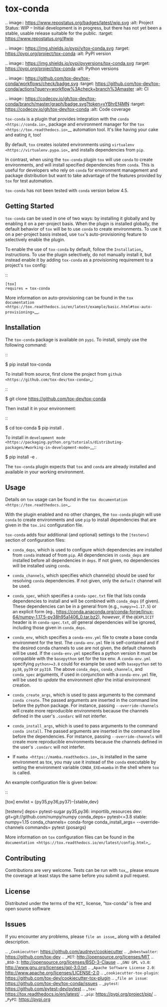 tox-conda
=========

.. image:: https://www.repostatus.org/badges/latest/wip.svg
   :alt: Project Status: WIP – Initial development is in progress, but there has not yet been a stable, usable release suitable for the public.
   :target: https://www.repostatus.org/#wip

.. image:: https://img.shields.io/pypi/v/tox-conda.svg
    :target: https://pypi.org/project/tox-conda
    :alt: PyPI version

.. image:: https://img.shields.io/pypi/pyversions/tox-conda.svg
    :target: https://pypi.org/project/tox-conda
    :alt: Python versions

.. image:: https://github.com/tox-dev/tox-conda/workflows/check/badge.svg
    :target: https://github.com/tox-dev/tox-conda/actions?query=workflow%3Acheck+branch%3Amaster
    :alt: CI

.. image:: https://codecov.io/gh/tox-dev/tox-conda/branch/master/graph/badge.svg?token=yYBhrEf4MN
    :target: https://codecov.io/gh/tox-dev/tox-conda
    :alt: Code coverage

``tox-conda`` is a plugin that provides integration with the `conda
<https://conda.io>`_ package and environment manager for the `tox
<https://tox.readthedocs.io>`__ automation tool. It's like having your cake and
eating it, too!

By default, ``tox`` creates isolated environments using `virtualenv
<https://virtualenv.pypa.io>`_ and installs dependencies from ``pip``.

In contrast, when using the ``tox-conda`` plugin ``tox`` will use ``conda`` to create
environments, and will install specified dependencies from ``conda``. This is
useful for developers who rely on ``conda`` for environment management and
package distribution but want to take advantage of the features provided by
``tox`` for test automation.

``tox-conda`` has not been tested with ``conda`` version below 4.5.

Getting Started
---------------

``tox-conda`` can be used in one of two ways: by installing it globally and by
enabling it on a per-project basis. When the plugin is installed globally, the
default behavior of ``tox`` will be to use ``conda`` to create environments. To
use it on a per-project basis instead, use ``tox``'s auto-provisioning feature
to selectively enable the plugin.

To enable the use of ``tox-conda`` by default, follow the `Installation`_
instructions. To use the plugin selectively, do not manually install it, but
instead enable it by adding ``tox-conda`` as a provisioning requirement to a
project's ``tox`` config:

::

    [tox]
    requires = tox-conda

More information on auto-provisioning can be found in the `tox documentation
<https://tox.readthedocs.io/en/latest/example/basic.html#tox-auto-provisioning>`__.

Installation
------------

The ``tox-conda`` package is available on ``pypi``. To install, simply use the
following command:

::

   $ pip install tox-conda

To install from source, first clone the project from `github
<https://github.com/tox-dev/tox-conda>`_:

::

   $ git clone https://github.com/tox-dev/tox-conda

Then install it in your environment:

::

   $ cd tox-conda
   $ pip install .

To install in `development
mode <https://packaging.python.org/tutorials/distributing-packages/#working-in-development-mode>`__::

   $ pip install -e .

The ``tox-conda`` plugin expects that ``tox`` and ``conda`` are already installed and
available in your working environment.

Usage
-----

Details on ``tox`` usage can be found in the `tox documentation
<https://tox.readthedocs.io>`_.

With the plugin enabled and no other changes, the ``tox-conda`` plugin will use
``conda`` to create environments and use ``pip`` to install dependencies that are
given in the ``tox.ini`` configuration file.

``tox-conda`` adds four additional (and optional) settings to the ``[testenv]``
section of configuration files:

* ``conda_deps``, which is used to configure which dependencies are installed
  from ``conda`` instead of from ``pip``. All dependencies in ``conda_deps`` are
  installed before all dependencies in ``deps``. If not given, no dependencies
  will be installed using ``conda``.

* ``conda_channels``, which specifies which channel(s) should be used for
  resolving ``conda`` dependencies. If not given, only the ``default`` channel will
  be used.

* ``conda_spec``, which specifies a ``conda-spec.txt`` file that lists conda
  dependencies to install and will be combined with ``conda_deps`` (if given). These
  dependencies can be in a general from (e.g., ``numpy>=1.17.5``) or an explicit
  form (eg., https://conda.anaconda.org/conda-forge/linux-64/numpy-1.17.5-py38h95a1406_0.tar.bz2),
  *however*, if the ``@EXPLICIT`` header is in ``conda-spec.txt``, *all* general
  dependencies will be ignored, including those given in ``conda_deps``.

* ``conda_env``, which specifies a ``conda-env.yml`` file to create a base conda
  environment for the test. The ``conda-env.yml`` file is self-contained and
  if the desired conda channels to use are not given, the default channels will be used.
  If the ``conda-env.yml`` specifies a python version it must be compatible with the ``basepython``
  set for the tox env. A ``conda-env.yml`` specifying ``python>=3.8`` could for example be
  used with ``basepython`` set to ``py38``, ``py39`` or ``py310``.
  The above ``conda_deps``, ``conda_channels``, and ``conda_spec`` arguments, if used in
  conjunction with a ``conda-env.yml`` file, will be used to *update* the environment *after* the
  initial environment creation.

* ``conda_create_args``, which is used to pass arguments to the command ``conda create``.
  The passed arguments are inserted in the command line before the python package.
  For instance, passing ``--override-channels`` will create more reproducible environments
  because the channels defined in the user's ``.condarc`` will not interfer.

* ``conda_install_args``, which is used to pass arguments to the command ``conda install``.
  The passed arguments are inserted in the command line before the dependencies.
  For instance, passing ``--override-channels`` will create more reproducible environments
  because the channels defined in the user's ``.condarc`` will not interfer.

* If `mamba <https://mamba.readthedocs.io>`_ is installed in the same environment as tox,
  you may use it instead of the ``conda`` executable by setting the environment variable
  ``CONDA_EXE=mamba`` in the shell where ``tox`` is called.

An example configuration file is given below:

::

   [tox]
   envlist =
       {py35,py36,py37}-{stable,dev}

   [testenv]
   deps=
       pytest-sugar
       py35,py36: importlib_resources
       dev: git+git://github.com/numpy/numpy
   conda_deps=
       pytest<=3.8
       stable: numpy=1.15
   conda_channels=
       conda-forge
   conda_install_args=
       --override-channels
   commands=
       pytest {posargs}

More information on ``tox`` configuration files can be found in the
`documentation <https://tox.readthedocs.io/en/latest/config.html>`_.

Contributing
------------
Contributions are very welcome. Tests can be run with `tox`_, please ensure
the coverage at least stays the same before you submit a pull request.

License
-------

Distributed under the terms of the `MIT`_ license, "tox-conda" is free and open source software

Issues
------

If you encounter any problems, please `file an issue`_ along with a detailed description.

.. _`Cookiecutter`: https://github.com/audreyr/cookiecutter
.. _`@obestwalter`: https://github.com/tox-dev
.. _`MIT`: http://opensource.org/licenses/MIT
.. _`BSD-3`: http://opensource.org/licenses/BSD-3-Clause
.. _`GNU GPL v3.0`: http://www.gnu.org/licenses/gpl-3.0.txt
.. _`Apache Software License 2.0`: http://www.apache.org/licenses/LICENSE-2.0
.. _`cookiecutter-tox-plugin`: https://github.com/tox-dev/cookiecutter-tox-plugin
.. _`file an issue`: https://github.com/tox-dev/tox-conda/issues
.. _`pytest`: https://github.com/pytest-dev/pytest
.. _`tox`: https://tox.readthedocs.io/en/latest/
.. _`pip`: https://pypi.org/project/pip/
.. _`PyPI`: https://pypi.org
